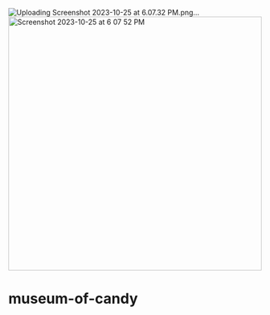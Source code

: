 ![Uploading Screenshot 2023-10-25 at 6.07.32 PM.png…]()
<img width="504" alt="Screenshot 2023-10-25 at 6 07 52 PM" src="https://github.com/miors/museum-of-candy/assets/11230362/3607777c-1adc-4719-a90b-a87620cec407">
# museum-of-candy
